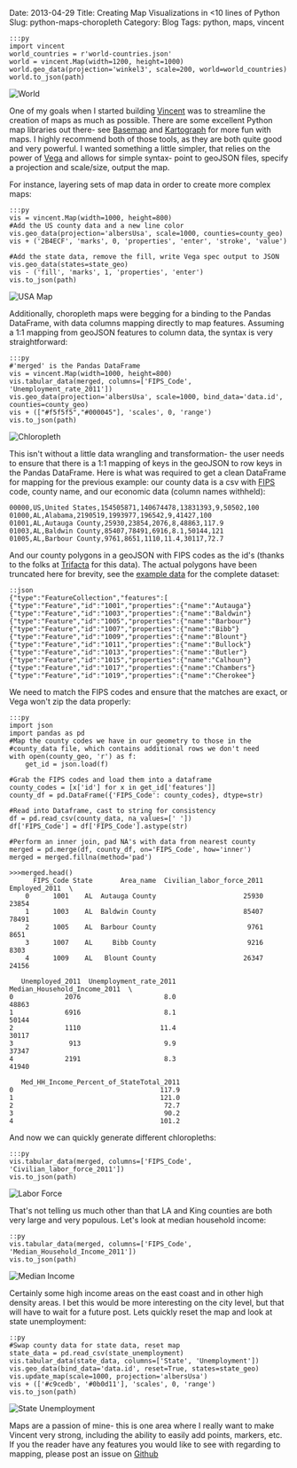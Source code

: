 Date: 2013-04-29
Title: Creating Map Visualizations in <10 lines of Python
Slug: python-maps-choropleth
Category: Blog
Tags: python, maps, vincent

    :::py
    import vincent
    world_countries = r'world-countries.json'
    world = vincent.Map(width=1200, height=1000)
    world.geo_data(projection='winkel3', scale=200, world=world_countries)
    world.to_json(path)
![World](http://farm9.staticflickr.com/8394/8695267202_89da3761d7_z.jpg)  

One of my goals when I started building [Vincent](https://github.com/wrobstory/vincent) was to streamline the
creation of maps as much as possible. There are some excellent Python map libraries out there- see [Basemap](https://github.com/matplotlib/basemap) and [Kartograph](https://github.com/kartograph/kartograph.py) for
more fun with maps. I highly recommend both of those tools, as they are both quite good and very powerful. I 
wanted something a little simpler, that relies on the power of [Vega](http://trifacta.github.io/vega/) and allows for simple syntax- point to geoJSON files, specify a projection and scale/size, output the map.

For instance, layering sets of map data in order to create more complex maps: 

    :::py
    vis = vincent.Map(width=1000, height=800)
    #Add the US county data and a new line color
    vis.geo_data(projection='albersUsa', scale=1000, counties=county_geo)
    vis + ('2B4ECF', 'marks', 0, 'properties', 'enter', 'stroke', 'value')

    #Add the state data, remove the fill, write Vega spec output to JSON
    vis.geo_data(states=state_geo)
    vis - ('fill', 'marks', 1, 'properties', 'enter')
    vis.to_json(path)
    
![USA Map](http://farm9.staticflickr.com/8389/8690908267_d7a3a83dae_z.jpg)

Additionally, choropleth maps were begging for a binding to the Pandas DataFrame, with data columns mapping directly to map features. Assuming a 1:1 mapping from geoJSON features to column data, the syntax is very straightforward: 

    :::py
    #'merged' is the Pandas DataFrame
    vis = vincent.Map(width=1000, height=800)
    vis.tabular_data(merged, columns=['FIPS_Code', 'Unemployment_rate_2011']) 
    vis.geo_data(projection='albersUsa', scale=1000, bind_data='data.id', counties=county_geo)
    vis + (["#f5f5f5","#000045"], 'scales', 0, 'range')
    vis.to_json(path)
    
![Chloropleth](http://farm9.staticflickr.com/8543/8692026644_a1ee888398_z.jpg)
    
This isn't without a little data wrangling and transformation- the user needs to ensure that there is a 1:1 mapping of keys in the geoJSON to row keys in the Pandas DataFrame. Here is what was required to get a clean DataFrame for mapping for the previous example: our county data is a csv with [FIPS](http://en.wikipedia.org/wiki/Federal_Information_Processing_Standard) code, county name, and our economic data (column names withheld): 
   
    00000,US,United States,154505871,140674478,13831393,9,50502,100
    01000,AL,Alabama,2190519,1993977,196542,9,41427,100
    01001,AL,Autauga County,25930,23854,2076,8,48863,117.9
    01003,AL,Baldwin County,85407,78491,6916,8.1,50144,121
    01005,AL,Barbour County,9761,8651,1110,11.4,30117,72.7
    
And our county polygons in a geoJSON with FIPS codes as the id's (thanks to the folks at [Trifacta](http://trifacta.github.io/vega/) for this data). The actual polygons have been truncated here for brevity, see the [example data](https://github.com/wrobstory/vincent/tree/master/examples/data) for the complete dataset: 

    ::json
    {"type":"FeatureCollection","features":[
    {"type":"Feature","id":"1001","properties":{"name":"Autauga"}
    {"type":"Feature","id":"1003","properties":{"name":"Baldwin"}
    {"type":"Feature","id":"1005","properties":{"name":"Barbour"}
    {"type":"Feature","id":"1007","properties":{"name":"Bibb"}
    {"type":"Feature","id":"1009","properties":{"name":"Blount"}
    {"type":"Feature","id":"1011","properties":{"name":"Bullock"}
    {"type":"Feature","id":"1013","properties":{"name":"Butler"}
    {"type":"Feature","id":"1015","properties":{"name":"Calhoun"}
    {"type":"Feature","id":"1017","properties":{"name":"Chambers"}
    {"type":"Feature","id":"1019","properties":{"name":"Cherokee"}

We need to match the FIPS codes and ensure that the matches are exact, or Vega won't zip the data properly: 

    :::py
    import json
    import pandas as pd
    #Map the county codes we have in our geometry to those in the
    #county_data file, which contains additional rows we don't need
    with open(county_geo, 'r') as f:
        get_id = json.load(f)
    
    #Grab the FIPS codes and load them into a dataframe
    county_codes = [x['id'] for x in get_id['features']]
    county_df = pd.DataFrame({'FIPS_Code': county_codes}, dtype=str)

    #Read into Dataframe, cast to string for consistency
    df = pd.read_csv(county_data, na_values=[' '])
    df['FIPS_Code'] = df['FIPS_Code'].astype(str)

    #Perform an inner join, pad NA's with data from nearest county
    merged = pd.merge(df, county_df, on='FIPS_Code', how='inner')
    merged = merged.fillna(method='pad')
    
    >>>merged.head()
          FIPS_Code State       Area_name  Civilian_labor_force_2011  Employed_2011  \
        0      1001    AL  Autauga County                      25930          23854   
        1      1003    AL  Baldwin County                      85407          78491   
        2      1005    AL  Barbour County                       9761           8651   
        3      1007    AL     Bibb County                       9216           8303   
        4      1009    AL   Blount County                      26347          24156   

       Unemployed_2011  Unemployment_rate_2011  Median_Household_Income_2011  \
    0             2076                     8.0                         48863   
    1             6916                     8.1                         50144   
    2             1110                    11.4                         30117   
    3              913                     9.9                         37347   
    4             2191                     8.3                         41940   

       Med_HH_Income_Percent_of_StateTotal_2011  
    0                                     117.9  
    1                                     121.0  
    2                                      72.7  
    3                                      90.2  
    4                                     101.2 
    
And now we can quickly generate different chloropleths: 

    :::py
    vis.tabular_data(merged, columns=['FIPS_Code', 'Civilian_labor_force_2011']) 
    vis.to_json(path)
    
![Labor Force](http://farm9.staticflickr.com/8545/8694182969_9a6e04fe92_z.jpg)
    
That's not telling us much other than that LA and King counties are both very large and very populous. Let's look at median household income: 

    ::py
    vis.tabular_data(merged, columns=['FIPS_Code', 'Median_Household_Income_2011'])
    vis.to_json(path)
    
![Median Income](http://farm9.staticflickr.com/8536/8694183111_c2c80516df_z.jpg)
    
Certainly some high income areas on the east coast and in other high density areas. I bet this would be more interesting on the city level, but that will have to wait for a future post. Lets quickly reset the map and look at state unemployment: 

    ::py
    #Swap county data for state data, reset map
    state_data = pd.read_csv(state_unemployment)
    vis.tabular_data(state_data, columns=['State', 'Unemployment'])
    vis.geo_data(bind_data='data.id', reset=True, states=state_geo)
    vis.update_map(scale=1000, projection='albersUsa')
    vis + (['#c9cedb', '#0b0d11'], 'scales', 0, 'range')
    vis.to_json(path)
    
![State Unemployment](http://farm9.staticflickr.com/8541/8695302818_4c83792642_z.jpg)

Maps are a passion of mine- this is one area where I really want to make Vincent very strong, including the ability to easily add points, markers, etc. If you the reader have any features you would like to see with regarding to mapping, please post an issue on [Github](https://github.com/wrobstory/vincent/issues)



